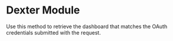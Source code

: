 # Dexter Module
Use this method to retrieve the dashboard that matches the OAuth credentials submitted with the request.